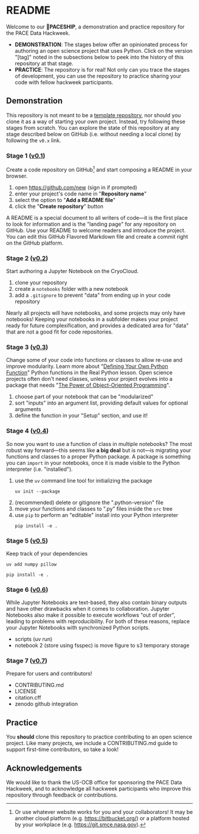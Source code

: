 # README

Welcome to our 🚀**PACESHIP**, a demonstration and practice repository for the PACE Data Hackweek.

- **DEMONSTRATION**:
  The stages below offer an opinionated process for authoring an open science project that uses Python.
  Click on the version "[tag]" noted in the subsections below to peek into the history of this repository at that stage.
- **PRACTICE**:
  The repository is for real! Not only can you trace the stages of development, you can use the repository to practice sharing your code with fellow hackweek participants.

[tagg]: https://git-scm.com/book/en/v2/Git-Basics-Tagging

## Demonstration

This repository is not meant to be a [template repository], nor should you clone it as a way of starting your own project.
Instead, try following these stages from scratch.
You can explore the state of this repository at any stage described below on GitHub (i.e. without needing a local clone) by following the `v0.x` link.

[template repository]: https://docs.github.com/en/repositories/creating-and-managing-repositories/creating-a-repository-from-a-template

### Stage 1 ([v0.1](../../tree/v0.1))

Create a code repository on GitHub[^1] and start composing a README in your browser.

1. open https://github.com/new (sign in if prompted)
1. enter your project's code name in "**Repository name**"
1. select the option to "**Add a README file**"
1. click the "**Create repository**" button

A README is a special document to all writers of code&mdash;it is the first place to look for information and is the "landing page" for any repository on GitHub.
Use your README to welcome readers and introduce the project.
You can edit this GitHub Flavored Markdown file and create a commit right on the GitHub platform.

[^1]: Or use whatever website works for you and your collaborators! It may be another cloud platform (e.g. https://bitbucket.org/) or a platform hosted by your workplace (e.g. https://git.smce.nasa.gov).

### Stage 2 ([v0.2](../../tree/v0.2))

Start authoring a Jupyter Notebook on the CryoCloud.

1. clone your repository
1. create a `notebooks` folder with a new notebook
1. add a `.gitignore` to prevent "data" from ending up in your code repository

Nearly all projects will have notebooks, and some projects may only have notebooks!
Keeping your notebooks in a subfolder makes your project ready for future complexification, and provides a dedicated area for "data" that are not a good fit for code repositories.

### Stage 3 ([v0.3](../../tree/v0.3))

Change some of your code into functions or classes to allow re-use and improve modularity.
Learn more about "[Defining Your Own Python Function]" Python functions in the Real Python lesson.
Open science projects often don't need classes, unless your project evolves into a package that needs "[The Power of Object-Oriented Programming]".

1. choose part of your notebook that can be "modularized"
1. sort "inputs" into an argument list, providing default values for optional arguments
1. define the function in your "Setup" section, and use it!

[Defining Your Own Python Function]: https://realpython.com/defining-your-own-python-function/
[The Power of Object-Oriented Programming]: https://realpython.com/python-classes/

### Stage 4 ([v0.4](../../tree/v0.4))

So now you want to use a function of class in multiple notebooks?
The most robust way forward&mdash;this seems like **a big deal** but is not&mdash;is migrating your functions and classes to a proper Python package.
A package is something you can `import` in your notebooks, once it is made visible to the Python interpreter (i.e. "installed").

1. use the `uv` command line tool for initializing the package
    ```shell
    uv init --package
    ```
1. (recommended) delete or gitignore the ".python-version" file
1. move your functions and classes to ".py" files inside the `src` tree
1. use `pip` to perform an "editable" install into your Python interpreter
    ```shell
    pip install -e .
    ```

### Stage 5 ([v0.5](../../tree/v0.5))

Keep track of your dependencies

```shell
uv add numpy pillow
```
```shell
pip install -e .
```

### Stage 6 ([v0.6](../../tree/v0.6))

While Jupyter Notebooks are text-based, they also contain binary outputs and have other drawbacks when it comes to collaboration.
Jupyter Notebooks also make it possible to execute workflows "out of order", leading to problems with reproducibility.
For both of these reasons, replace your Jupyter Notebooks with synchronized Python scripts.

- scripts (uv run)
- notebook 2 (store using fsspec) is move figure to s3 temporary storage

### Stage 7 ([v0.7](../../tree/v0.7))

Prepare for users and contributors!

- CONTRIBUTING.md
- LICENSE
- citation.cff
- zenodo github integration

## Practice

You **should** clone this repository to practice contributing to an open science project.
Like many projects, we include a CONTRIBUTING.md guide to support first-time contributors, so take a look!

## Acknowledgements

We would like to thank the US-OCB office for sponsoring the PACE Data Hackweek, and to acknowledge all hackweek
participants who improve this repository through feedback or contributions.